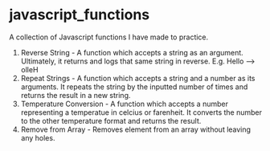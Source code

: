 # javascript_functions
A collection of Javascript functions I have made to practice.

1. Reverse String - A function which accepts a string as an argument. Ultimately, it returns and logs that same string in reverse. E.g. Hello --> olleH
2. Repeat Strings - A function which accepts a string and a number as its arguments. It repeats the string by the inputted number of times and returns the result in a new string.
3. Temperature Conversion - A function which accepts a number representing a temperatue in celcius or farenheit. It converts the number to the other temperature format and returns the result.
4. Remove from Array - Removes element from an array without leaving any holes.